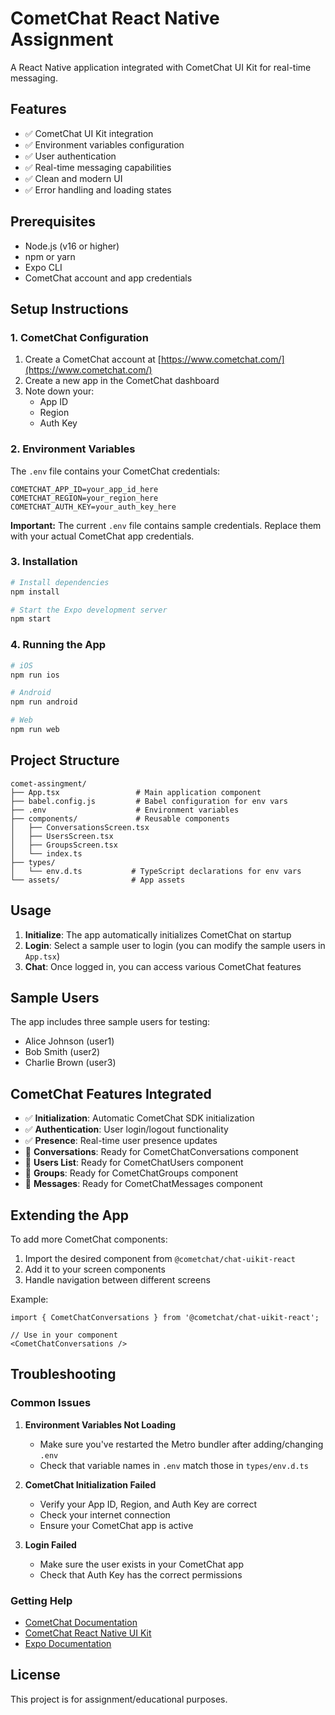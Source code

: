 # CometChat React Native Assignment

A React Native application integrated with CometChat UI Kit for real-time messaging.

## Features

- ✅ CometChat UI Kit integration
- ✅ Environment variables configuration
- ✅ User authentication
- ✅ Real-time messaging capabilities
- ✅ Clean and modern UI
- ✅ Error handling and loading states

## Prerequisites

- Node.js (v16 or higher)
- npm or yarn
- Expo CLI
- CometChat account and app credentials

## Setup Instructions

### 1. CometChat Configuration

1. Create a CometChat account at [https://www.cometchat.com/](https://www.cometchat.com/)
2. Create a new app in the CometChat dashboard
3. Note down your:
   - App ID
   - Region
   - Auth Key

### 2. Environment Variables

The `.env` file contains your CometChat credentials:

```env
COMETCHAT_APP_ID=your_app_id_here
COMETCHAT_REGION=your_region_here
COMETCHAT_AUTH_KEY=your_auth_key_here
```

**Important:** The current `.env` file contains sample credentials. Replace them with your actual CometChat app credentials.

### 3. Installation

```bash
# Install dependencies
npm install

# Start the Expo development server
npm start
```

### 4. Running the App

```bash
# iOS
npm run ios

# Android
npm run android

# Web
npm run web
```

## Project Structure

```
comet-assingment/
├── App.tsx                 # Main application component
├── babel.config.js         # Babel configuration for env vars
├── .env                    # Environment variables
├── components/             # Reusable components
│   ├── ConversationsScreen.tsx
│   ├── UsersScreen.tsx
│   ├── GroupsScreen.tsx
│   └── index.ts
├── types/
│   └── env.d.ts           # TypeScript declarations for env vars
└── assets/                # App assets
```

## Usage

1. **Initialize**: The app automatically initializes CometChat on startup
2. **Login**: Select a sample user to login (you can modify the sample users in `App.tsx`)
3. **Chat**: Once logged in, you can access various CometChat features

## Sample Users

The app includes three sample users for testing:
- Alice Johnson (user1)
- Bob Smith (user2)  
- Charlie Brown (user3)

## CometChat Features Integrated

- ✅ **Initialization**: Automatic CometChat SDK initialization
- ✅ **Authentication**: User login/logout functionality
- ✅ **Presence**: Real-time user presence updates
- 🔄 **Conversations**: Ready for CometChatConversations component
- 🔄 **Users List**: Ready for CometChatUsers component
- 🔄 **Groups**: Ready for CometChatGroups component
- 🔄 **Messages**: Ready for CometChatMessages component

## Extending the App

To add more CometChat components:

1. Import the desired component from `@cometchat/chat-uikit-react`
2. Add it to your screen components
3. Handle navigation between different screens

Example:
```tsx
import { CometChatConversations } from '@cometchat/chat-uikit-react';

// Use in your component
<CometChatConversations />
```

## Troubleshooting

### Common Issues

1. **Environment Variables Not Loading**
   - Make sure you've restarted the Metro bundler after adding/changing `.env`
   - Check that variable names in `.env` match those in `types/env.d.ts`

2. **CometChat Initialization Failed**
   - Verify your App ID, Region, and Auth Key are correct
   - Check your internet connection
   - Ensure your CometChat app is active

3. **Login Failed**
   - Make sure the user exists in your CometChat app
   - Check that Auth Key has the correct permissions

### Getting Help

- [CometChat Documentation](https://www.cometchat.com/docs)
- [CometChat React Native UI Kit](https://www.cometchat.com/docs/react-native-uikit/overview)
- [Expo Documentation](https://docs.expo.dev/)

## License

This project is for assignment/educational purposes.
